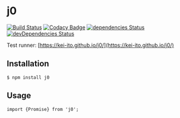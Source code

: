 
# j0

[![Build Status](https://travis-ci.org/kei-ito/j0.svg?branch=master)](https://travis-ci.org/kei-ito/j0)
[![Codacy Badge](https://api.codacy.com/project/badge/Grade/5bc818ceadee49479f23f25f9d5aeff5)](https://www.codacy.com/app/kei.itof/j0?utm_source=github.com&amp;utm_medium=referral&amp;utm_content=kei-ito/j0&amp;utm_campaign=Badge_Grade)
[![dependencies Status](https://david-dm.org/kei-ito/j0/status.svg)](https://david-dm.org/kei-ito/j0)
[![devDependencies Status](https://david-dm.org/kei-ito/j0/dev-status.svg)](https://david-dm.org/kei-ito/j0?type=dev)

Test runner: [https://kei-ito.github.io/j0/](https://kei-ito.github.io/j0/)

## Installation

```
$ npm install j0
```

## Usage

```
import {Promise} from 'j0';
```
